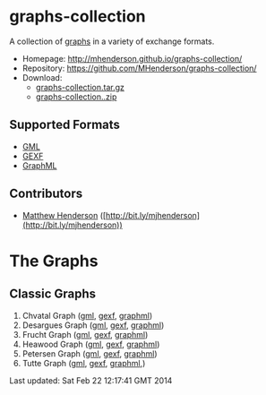 graphs-collection
=================

A collection of [graphs](http://en.wikipedia.org/wiki/Graph_%28mathematics%29) in a variety of exchange formats.

* Homepage: http://mhenderson.github.io/graphs-collection/
* Repository: https://github.com/MHenderson/graphs-collection/
* Download:
  * [graphs-collection.tar.gz](https://github.com/MHenderson/graphs-collection/tarball/master)
  * [graphs-collection..zip](https://github.com/MHenderson/graphs-collection/zipball/master)

Supported Formats
-----------------

* [GML](http://graphml.graphdrawing.org/)
* [GEXF](http://www.fim.uni-passau.de/en/fim/faculty/chairs/theoretische-informatik/projects.html)
* [GraphML](http://gexf.net/format/)

Contributors
------------

* [Matthew Henderson](mailto:matthew.henderson@mykolab.ch) ([http://bit.ly/mjhenderson](http://bit.ly/mjhenderson))

The Graphs
==========

Classic Graphs
--------------

1. Chvatal Graph
([gml](Classic/Chvatal/chvatal.gml), 
[gexf](Classic/Chvatal/chvatal.gexf), 
[graphml](Classic/Chvatal/chvatal.graphml))
2. Desargues Graph
([gml](Classic/Desargues/desargues.gml),
[gexf](Classic/Desargues/desargues.gexf),
[graphml](Classic/Desargues/desargues.graphml))
3. Frucht Graph
([gml](Classic/Frucht/frucht.gml),
[gexf](Classic/Frucht/frucht.gexf),
[graphml](Classic/Frucht/frucht.graphml))
4. Heawood Graph
([gml](Classic/Heawood/heawood.gml),
[gexf](Classic/Heawood/heawood.gexf),
[graphml](Classic/Heawood/heawood.graphml))
5. Petersen Graph
([gml](Classic/Petersen/petersen.gml),
[gexf](Classic/Petersen/petersen.gexf),
[graphml](Classic/Petersen/petersen.graphml))
6. Tutte Graph
([gml](Classic/Tutte/tutte.gml),
[gexf](Classic/Tutte/tutte.gexf),
[graphml](Classic/Tutte/tutte.graphml),)

Last updated: Sat Feb 22 12:17:41 GMT 2014
